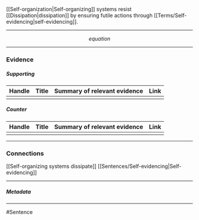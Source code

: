 [[Self-organization|Self-organizing]] systems resist [[Dissipation|dissipation]] by ensuring futile actions through [[Terms/Self-evidencing|self-evidencing]].
***
$$ equation $$
***
### Evidence
##### Supporting

| Handle | Title | Summary of relevant evidence | Link |
| ------ | ----- | ---------------------------- | ---- |
|        |       |                              |      |
##### Counter
| Handle | Title | Summary of relevant evidence | Link |
| ------ | ----- | ---------------------------- | ---- |
|        |       |                              |      |

***
### Connections
[[Self-organizing systems dissipate]]
[[Sentences/Self-evidencing|Self-evidencing]]

***
##### Metadata
***
#Sentence